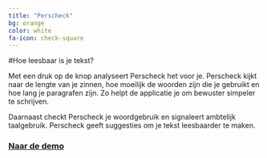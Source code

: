 ```yaml
---
title: "Perscheck"
bg: orange
color: white
fa-icon: check-square
---
```

#Hoe leesbaar is je tekst?

Met een druk op de knop analyseert Perscheck het voor je. Perscheck kijkt naar de lengte van je zinnen, hoe moeilijk de woorden zijn die je gebruikt en hoe lang je paragrafen zijn. Zo helpt de applicatie je om bewuster simpeler te schrijven.


Daarnaast checkt Perscheck je woordgebruik en signaleert ambtelijk taalgebruik. Perscheck geeft suggesties om je tekst leesbaarder te maken.

### [Naar de demo](http://perscheck.herokuapp.com/)

